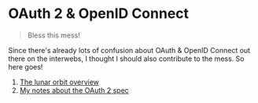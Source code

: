 OAuth 2 & OpenID Connect
========================
> Bless this mess!

Since there's already lots of confusion about OAuth & OpenID Connect
out there on the interwebs, I thought I should also contribute to the
mess. So here goes!

1. [The lunar orbit overview][overview]
2. [My notes about the OAuth 2 spec][oauth2.notes]




[oauth2.notes]: ./oauth2-spec.notes/README.md
[overview]: ./overview.md
